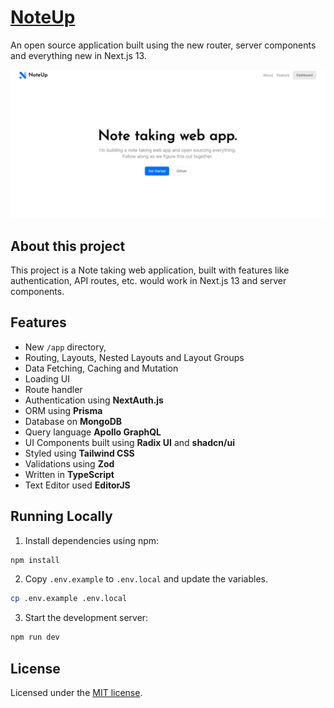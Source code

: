 # [NoteUp](https://noteup-wheat.vercel.app/)

An open source application built using the new router, server components and everything new in Next.js 13.

![NoteUp Image](./public/NoteUp.png)

## About this project

This project is a Note taking web application, built with features like authentication, API routes, etc. would work in Next.js 13 and server components.

## Features

- New `/app` directory,
- Routing, Layouts, Nested Layouts and Layout Groups
- Data Fetching, Caching and Mutation
- Loading UI
- Route handler
- Authentication using **NextAuth.js**
- ORM using **Prisma**
- Database on **MongoDB**
- Query language **Apollo GraphQL**
- UI Components built using **Radix UI** and **shadcn/ui**
- Styled using **Tailwind CSS**
- Validations using **Zod**
- Written in **TypeScript**
- Text Editor used **EditorJS**

## Running Locally

1. Install dependencies using npm:

```sh
npm install
```

2. Copy `.env.example` to `.env.local` and update the variables.

```sh
cp .env.example .env.local
```

3. Start the development server:

```sh
npm run dev
```

## License

Licensed under the [MIT license](https://github.com/RajdeepDs/NoteUp/blob/main/LICENSE.md).

